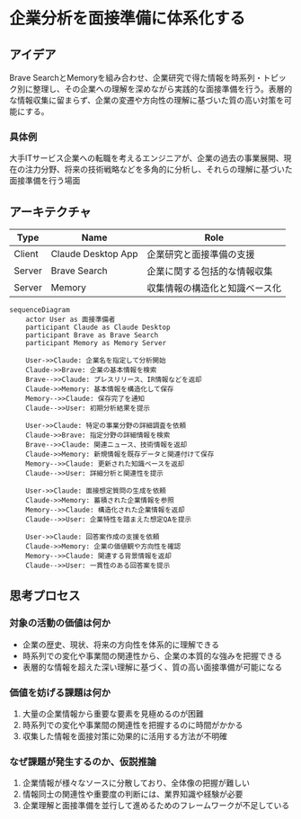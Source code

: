 # 企業分析を面接準備に体系化する

## アイデア
Brave SearchとMemoryを組み合わせ、企業研究で得た情報を時系列・トピック別に整理し、その企業への理解を深めながら実践的な面接準備を行う。表層的な情報収集に留まらず、企業の変遷や方向性の理解に基づいた質の高い対策を可能にする。

### 具体例
大手ITサービス企業への転職を考えるエンジニアが、企業の過去の事業展開、現在の注力分野、将来の技術戦略などを多角的に分析し、それらの理解に基づいた面接準備を行う場面

## アーキテクチャ

| Type | Name | Role |
|--|--|--|
| Client | Claude Desktop App | 企業研究と面接準備の支援 |
| Server | Brave Search | 企業に関する包括的な情報収集 |
| Server | Memory | 収集情報の構造化と知識ベース化 |

```mermaid
sequenceDiagram
    actor User as 面接準備者
    participant Claude as Claude Desktop
    participant Brave as Brave Search
    participant Memory as Memory Server

    User->>Claude: 企業名を指定して分析開始
    Claude->>Brave: 企業の基本情報を検索
    Brave-->>Claude: プレスリリース、IR情報などを返却
    Claude->>Memory: 基本情報を構造化して保存
    Memory-->>Claude: 保存完了を通知
    Claude-->>User: 初期分析結果を提示

    User->>Claude: 特定の事業分野の詳細調査を依頼
    Claude->>Brave: 指定分野の詳細情報を検索
    Brave-->>Claude: 関連ニュース、技術情報を返却
    Claude->>Memory: 新規情報を既存データと関連付けて保存
    Memory-->>Claude: 更新された知識ベースを返却
    Claude-->>User: 詳細分析と関連性を提示

    User->>Claude: 面接想定質問の生成を依頼
    Claude->>Memory: 蓄積された企業情報を参照
    Memory-->>Claude: 構造化された企業情報を返却
    Claude-->>User: 企業特性を踏まえた想定QAを提示

    User->>Claude: 回答案作成の支援を依頼
    Claude->>Memory: 企業の価値観や方向性を確認
    Memory-->>Claude: 関連する背景情報を返却
    Claude-->>User: 一貫性のある回答案を提示
```

## 思考プロセス

### 対象の活動の価値は何か
- 企業の歴史、現状、将来の方向性を体系的に理解できる<br>
- 時系列での変化や事業間の関連性から、企業の本質的な強みを把握できる<br>
- 表層的な情報を超えた深い理解に基づく、質の高い面接準備が可能になる

### 価値を妨げる課題は何か
1. 大量の企業情報から重要な要素を見極めるのが困難<br>
2. 時系列での変化や事業間の関連性を把握するのに時間がかかる<br>
3. 収集した情報を面接対策に効果的に活用する方法が不明確

### なぜ課題が発生するのか、仮説推論
1. 企業情報が様々なソースに分散しており、全体像の把握が難しい<br>
2. 情報同士の関連性や重要度の判断には、業界知識や経験が必要<br>
3. 企業理解と面接準備を並行して進めるためのフレームワークが不足している